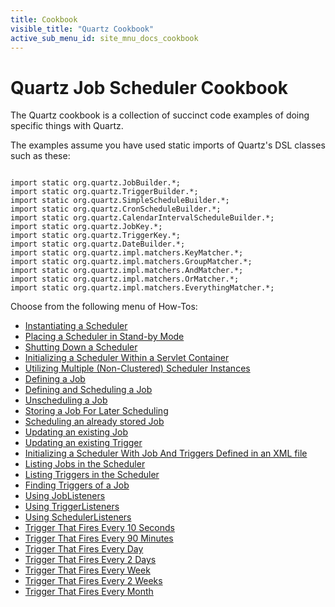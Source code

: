 ```yaml
---
title: Cookbook
visible_title: "Quartz Cookbook"
active_sub_menu_id: site_mnu_docs_cookbook
---
```

# Quartz Job Scheduler Cookbook

The Quartz cookbook is a collection of succinct code examples of doing specific things with Quartz.

The examples assume you have used static imports of Quartz's DSL classes such as these:

<pre class="prettyprint highlight"><code class="language-java" data-lang="java">
import static org.quartz.JobBuilder.*;
import static org.quartz.TriggerBuilder.*;
import static org.quartz.SimpleScheduleBuilder.*;
import static org.quartz.CronScheduleBuilder.*;
import static org.quartz.CalendarIntervalScheduleBuilder.*;
import static org.quartz.JobKey.*;
import static org.quartz.TriggerKey.*;
import static org.quartz.DateBuilder.*;
import static org.quartz.impl.matchers.KeyMatcher.*;
import static org.quartz.impl.matchers.GroupMatcher.*;
import static org.quartz.impl.matchers.AndMatcher.*;
import static org.quartz.impl.matchers.OrMatcher.*;
import static org.quartz.impl.matchers.EverythingMatcher.*;
</code></pre>

Choose from the following menu of How-Tos:

+ <a href="/documentation/quartz-2.x/cookbook/CreateScheduler.html" title="CreateScheduler">Instantiating a Scheduler</a>
+ <a href="/documentation/quartz-2.x/cookbook/SchedulerStandby.html" title="SchedulerStandby">Placing a Scheduler in Stand-by Mode</a>
+ <a href="/documentation/quartz-2.x/cookbook/ShutdownScheduler.html" title="ShutdownScheduler">Shutting Down a Scheduler</a>
+ <a href="/documentation/quartz-2.x/cookbook/ServletInitScheduler.html" title="ServletInitScheduler">Initializing a Scheduler Within a Servlet Container</a>
+ <a href="/documentation/quartz-2.x/cookbook/MultipleSchedulers.html" title="ServletInitScheduler">Utilizing Multiple (Non-Clustered) Scheduler Instances</a>
+ <a href="/documentation/quartz-2.x/cookbook/DefineJobWithData.html" title="DefineJobWithData">Defining a Job</a>
+ <a href="/documentation/quartz-2.x/cookbook/ScheduleJob.html" title="ScheduleJob">Defining and Scheduling a Job</a>
+ <a href="/documentation/quartz-2.x/cookbook/UnscheduleJob.html" title="UnscheduleJob">Unscheduling a Job</a>
+ <a href="/documentation/quartz-2.x/cookbook/StoreJob.html" title="StoreJob">Storing a Job For Later Scheduling</a>
+ <a href="/documentation/quartz-2.x/cookbook/ScheduleStoredJob.html" title="ScheduleStoreJob">Scheduling an already stored Job</a>
+ <a href="/documentation/quartz-2.x/cookbook/UpdateJob.html" title="UpdateJob">Updating an existing Job</a>
+ <a href="/documentation/quartz-2.x/cookbook/UpdateTrigger.html" title="UpdateTrigger">Updating an existing Trigger</a>
+ <a href="/documentation/quartz-2.x/cookbook/JobInitPlugin.html" title="JobInitPlugin">Initializing a Scheduler With Job And Triggers Defined in an XML file</a>
+ <a href="/documentation/quartz-2.x/cookbook/ListJobs.html" title="ListJobs">Listing Jobs in the Scheduler</a>
+ <a href="/documentation/quartz-2.x/cookbook/ListTriggers.html" title="ListTriggers">Listing Triggers in the Scheduler</a>
+ <a href="/documentation/quartz-2.x/cookbook/JobTriggers.html" title="JobTriggers">Finding Triggers of a Job</a>
+ <a href="/documentation/quartz-2.x/cookbook/JobListeners.html" title="JobListeners">Using JobListeners</a>
+ <a href="/documentation/quartz-2.x/cookbook/TriggerListeners.html" title="TriggerListeners">Using TriggerListeners</a>
+ <a href="/documentation/quartz-2.x/cookbook/SchedulerListeners.html" title="SchedulerListeners">Using SchedulerListeners</a>
+ <a href="/documentation/quartz-2.x/cookbook/TenSecTrigger.html" title="TenSecTrigger">Trigger That Fires Every 10 Seconds</a>
+ <a href="/documentation/quartz-2.x/cookbook/NintyMinTrigger.html" title="NintyMinTrigger">Trigger That Fires Every 90 Minutes</a>
+ <a href="/documentation/quartz-2.x/cookbook/DailyTrigger.html" title="DailyTrigger">Trigger That Fires Every Day</a>
+ <a href="/documentation/quartz-2.x/cookbook/BiDailyTrigger.html" title="BiDailyTrigger">Trigger That Fires Every 2 Days</a>
+ <a href="/documentation/quartz-2.x/cookbook/WeeklyTrigger.html" title="WeeklyTrigger">Trigger That Fires Every Week</a>
+ <a href="/documentation/quartz-2.x/cookbook/BiWeeklyTrigger.html" title="BiWeeklyTrigger">Trigger That Fires Every 2 Weeks</a>
+ <a href="/documentation/quartz-2.x/cookbook/MonthlyTrigger.html" title="MonthlyTrigger">Trigger That Fires Every Month</a>
